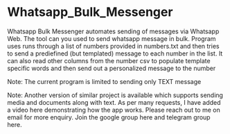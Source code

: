 # Whatsapp_Bulk_Messenger

Whatsapp Bulk Messenger automates sending of messages via Whatsapp Web. The tool can you used to send whatsapp message in bulk. Program uses runs through a list of numbers provided in numbers.txt and then tries to send a prediefined (but templated) message to each number in the list. It can also read other columns from the number csv to populate template specific words and then send out a personalized message to the number

Note: The current program is limited to sending only TEXT message

Note: Another version of similar project is available which supports sending media and documents along with text. As per many requests, I have added a video here demonstrating how the app works. Please reach out to me on email for more enquiry. Join the google group here and telegram group here.
